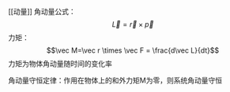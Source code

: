 [[动量]]
角动量公式：$$\vec L = \vec r×\vec p$$
力矩：$$\vec M=\vec r \times \vec F = \frac{d\vec L}{dt}$$
力矩为物体角动量随时间的变化率

角动量守恒定律：作用在物体上的和外力矩M为零，则系统角动量守恒
